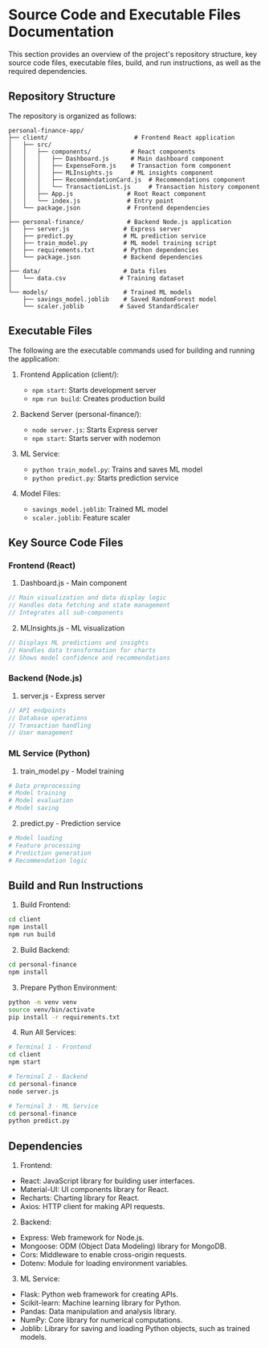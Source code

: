 # Source Code and Executable Files Documentation

This section provides an overview of the project's repository structure, key source code files, executable files, build, and run instructions, as well as the required dependencies.

## Repository Structure
The repository is organized as follows:

```
personal-finance-app/
├── client/                        # Frontend React application
│   ├── src/
│   │   ├── components/           # React components
│   │   │   ├── Dashboard.js      # Main dashboard component
│   │   │   ├── ExpenseForm.js    # Transaction form component
│   │   │   ├── MLInsights.js     # ML insights component
│   │   │   ├── RecommendationCard.js  # Recommendations component
│   │   │   └── TransactionList.js     # Transaction history component
│   │   ├── App.js               # Root React component
│   │   └── index.js             # Entry point
│   └── package.json             # Frontend dependencies
│
├── personal-finance/            # Backend Node.js application
│   ├── server.js               # Express server
│   ├── predict.py              # ML prediction service
│   ├── train_model.py          # ML model training script
│   ├── requirements.txt        # Python dependencies
│   └── package.json            # Backend dependencies
│
├── data/                       # Data files
│   └── data.csv               # Training dataset
│
└── models/                     # Trained ML models
    ├── savings_model.joblib    # Saved RandomForest model
    └── scaler.joblib          # Saved StandardScaler
```

## Executable Files
The following are the executable commands used for building and running the application:

1. Frontend Application (client/):
   - `npm start`: Starts development server
   - `npm run build`: Creates production build

2. Backend Server (personal-finance/):
   - `node server.js`: Starts Express server
   - `npm start`: Starts server with nodemon

3. ML Service:
   - `python train_model.py`: Trains and saves ML model
   - `python predict.py`: Starts prediction service

4. Model Files:
   - `savings_model.joblib`: Trained ML model
   - `scaler.joblib`: Feature scaler

## Key Source Code Files

### Frontend (React)
1. Dashboard.js - Main component
```javascript
// Main visualization and data display logic
// Handles data fetching and state management
// Integrates all sub-components
```

2. MLInsights.js - ML visualization
```javascript
// Displays ML predictions and insights
// Handles data transformation for charts
// Shows model confidence and recommendations
```

### Backend (Node.js)
1. server.js - Express server
```javascript
// API endpoints
// Database operations
// Transaction handling
// User management
```

### ML Service (Python)
1. train_model.py - Model training
```python
# Data preprocessing
# Model training
# Model evaluation
# Model saving
```

2. predict.py - Prediction service
```python
# Model loading
# Feature processing
# Prediction generation
# Recommendation logic
```

## Build and Run Instructions
1. Build Frontend:
```bash
cd client
npm install
npm run build
```

2. Build Backend:
```bash
cd personal-finance
npm install
```

3. Prepare Python Environment:
```bash
python -m venv venv
source venv/bin/activate
pip install -r requirements.txt
```

4. Run All Services:
```bash
# Terminal 1 - Frontend
cd client
npm start

# Terminal 2 - Backend
cd personal-finance
node server.js

# Terminal 3 - ML Service
cd personal-finance
python predict.py
```

## Dependencies
1. Frontend:
- React: JavaScript library for building user interfaces.
- Material-UI: UI components library for React.
- Recharts: Charting library for React.
- Axios: HTTP client for making API requests.

2. Backend:
- Express: Web framework for Node.js.
- Mongoose: ODM (Object Data Modeling) library for MongoDB.
- Cors: Middleware to enable cross-origin requests.
- Dotenv: Module for loading environment variables.

3. ML Service:
- Flask: Python web framework for creating APIs.
- Scikit-learn: Machine learning library for Python.
- Pandas: Data manipulation and analysis library.
- NumPy: Core library for numerical computations.
- Joblib: Library for saving and loading Python objects, such as trained models.